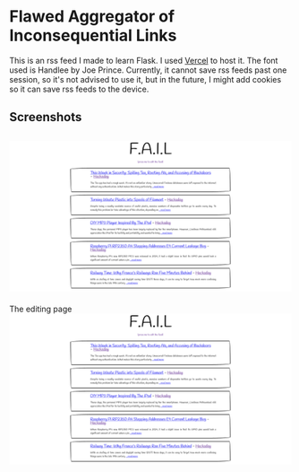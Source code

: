 # Flawed Aggregator of Inconsequential Links
This is an rss feed I made to learn Flask. I used [Vercel](https://vercel.com) to host it. The font used is Handlee by Joe Prince. Currently, it cannot save rss feeds past one session, so it's not advised to use it, but in the future, I might add cookies so it can save rss feeds to the device.

## Screenshots
![Screenshot1](screenshots/screenshot1.png)
---
The editing page
![Screenshot2](screenshots/screenshot1.png)
